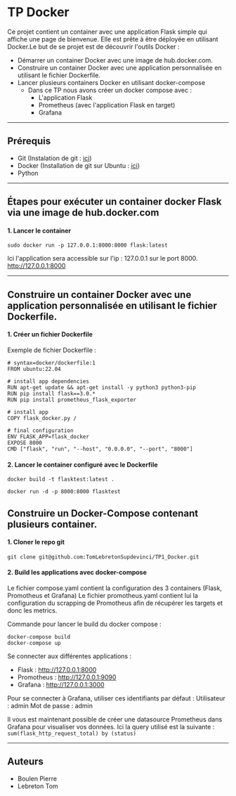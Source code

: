 # TP Docker

Ce projet contient un container avec une application Flask simple qui affiche une page de bienvenue. Elle est prête à être déployée en utilisant Docker.Le but de se projet est de découvrir l'outils Docker :
* Démarrer un container Docker avec une image de hub.docker.com.
* Construire un container Docker avec une application personnalisée en utilisant le fichier Dockerfile.
* Lancer plusieurs containers Docker en utilisant docker-compose
    * Dans ce TP nous avons créer un docker compose avec : 
        * L'application Flask
        * Prometheus (avec l'application Flask en target)
        * Grafana

-----------------------------------

## Prérequis

- Git (Instalation de git : [ici](https://git-scm.com/book/fr/v2/D%C3%A9marrage-rapide-Installation-de-Git))
- Docker (Installation de git sur Ubuntu : [ici](https://docs.docker.com/engine/install/ubuntu/))
- Python

-----------------------------------

## Étapes pour exécuter un container docker Flask via une image de hub.docker.com

#### 1. Lancer le container
```
sudo docker run -p 127.0.0.1:8000:8000 flask:latest
```
Ici l'application sera accessible sur l'ip : 127.0.0.1 sur le port 8000.
http://127.0.0.1:8000

------------------------------------

## Construire un container Docker avec une application personnalisée en utilisant le fichier Dockerfile.

#### 1. Créer un fichier Dockerfile

Exemple de fichier Dockerfile :

```
# syntax=docker/dockerfile:1
FROM ubuntu:22.04

# install app dependencies
RUN apt-get update && apt-get install -y python3 python3-pip
RUN pip install flask==3.0.*
RUN pip install prometheus_flask_exporter 

# install app
COPY flask_docker.py /

# final configuration
ENV FLASK_APP=flask_docker
EXPOSE 8000
CMD ["flask", "run", "--host", "0.0.0.0", "--port", "8000"]
```

#### 2. Lancer le container configuré avec le Dockerfile

``` 
docker build -t flasktest:latest .
```

``` 
docker run -d -p 8000:8000 flasktest
```

## Construire un Docker-Compose contenant plusieurs container.

#### 1. Cloner le repo git

```
git clone git@github.com:TomLebretonSupdevinci/TP1_Docker.git
```

#### 2. Build les applications avec docker-compose
Le fichier compose.yaml contient la configuration des 3 containers (Flask, Promotheus et Grafana)
Le fichier promotheus.yaml contient lui la configuration du scrapping de Promotheus afin de récupérer les targets et donc les metrics.

Commande pour lancer le build du docker compose :

```
docker-compose build
docker-compose up
```

Se connecter aux différentes applications : 
* Flask : http://127.0.0.1:8000
* Promotheus : http://127.0.0.1:9090
* Grafana : http://127.0.0.1:3000

Pour se connecter à Grafana, utiliser ces identifiants par défaut : 
Utilisateur : admin
Mot de passe : admin

Il vous est maintenant possible de créer une datasource  Prometheus dans Grafana pour visualiser vos données.
Ici la query utilisé est la suivante : 
``` sum(flask_http_request_total) by (status) ```



-----------------------------------

## Auteurs

- Boulen Pierre
- Lebreton Tom
